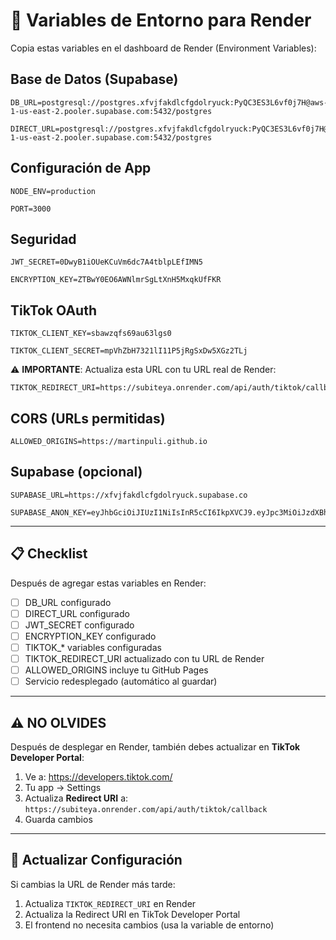 # 🔧 Variables de Entorno para Render

Copia estas variables en el dashboard de Render (Environment Variables):

## Base de Datos (Supabase)

```
DB_URL=postgresql://postgres.xfvjfakdlcfgdolryuck:PyQC3ES3L6vf0j7H@aws-1-us-east-2.pooler.supabase.com:5432/postgres
```

```
DIRECT_URL=postgresql://postgres.xfvjfakdlcfgdolryuck:PyQC3ES3L6vf0j7H@aws-1-us-east-2.pooler.supabase.com:5432/postgres
```

## Configuración de App

```
NODE_ENV=production
```

```
PORT=3000
```

## Seguridad

```
JWT_SECRET=0DwyB1iOUeKCuVm6dc7A4tblpLEfIMN5
```

```
ENCRYPTION_KEY=ZTBwY0EO6AWNlmrSgLtXnH5MxqkUfFKR
```

## TikTok OAuth

```
TIKTOK_CLIENT_KEY=sbawzqfs69au63lgs0
```

```
TIKTOK_CLIENT_SECRET=mpVhZbH7321lI11P5jRgSxDw5XGz2TLj
```

⚠️ **IMPORTANTE**: Actualiza esta URL con tu URL real de Render:
```
TIKTOK_REDIRECT_URI=https://subiteya.onrender.com/api/auth/tiktok/callback
```

## CORS (URLs permitidas)

```
ALLOWED_ORIGINS=https://martinpuli.github.io
```

## Supabase (opcional)

```
SUPABASE_URL=https://xfvjfakdlcfgdolryuck.supabase.co
```

```
SUPABASE_ANON_KEY=eyJhbGciOiJIUzI1NiIsInR5cCI6IkpXVCJ9.eyJpc3MiOiJzdXBhYmFzZSIsInJlZiI6InhmdmpmYWtkbGNmZ2RvbHJ5dWNrIiwicm9sZSI6ImFub24iLCJpYXQiOjE3NTk4OTAzODUsImV4cCI6MjA3NTQ2NjM4NX0.4KjgIPGvOYIXmfdSs91lEjemBcTb1ifYRkh_q0VVRps
```

---

## 📋 Checklist

Después de agregar estas variables en Render:

- [ ] DB_URL configurado
- [ ] DIRECT_URL configurado
- [ ] JWT_SECRET configurado
- [ ] ENCRYPTION_KEY configurado
- [ ] TIKTOK_* variables configuradas
- [ ] TIKTOK_REDIRECT_URI actualizado con tu URL de Render
- [ ] ALLOWED_ORIGINS incluye tu GitHub Pages
- [ ] Servicio redesplegado (automático al guardar)

---

## ⚠️ NO OLVIDES

Después de desplegar en Render, también debes actualizar en **TikTok Developer Portal**:

1. Ve a: https://developers.tiktok.com/
2. Tu app → Settings
3. Actualiza **Redirect URI** a: `https://subiteya.onrender.com/api/auth/tiktok/callback`
4. Guarda cambios

---

## 🔄 Actualizar Configuración

Si cambias la URL de Render más tarde:

1. Actualiza `TIKTOK_REDIRECT_URI` en Render
2. Actualiza la Redirect URI en TikTok Developer Portal
3. El frontend no necesita cambios (usa la variable de entorno)
